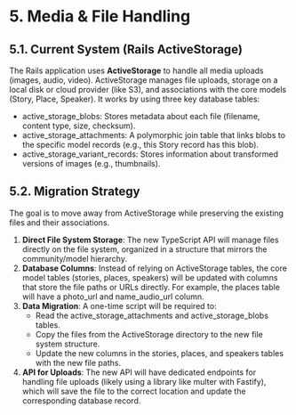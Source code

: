 # **5. Media & File Handling**

## **5.1. Current System (Rails ActiveStorage)**

The Rails application uses **ActiveStorage** to handle all media uploads (images, audio, video). ActiveStorage manages file uploads, storage on a local disk or cloud provider (like S3), and associations with the core models (Story, Place, Speaker).
It works by using three key database tables:

- active_storage_blobs: Stores metadata about each file (filename, content type, size, checksum).
- active_storage_attachments: A polymorphic join table that links blobs to the specific model records (e.g., this Story record has this blob).
- active_storage_variant_records: Stores information about transformed versions of images (e.g., thumbnails).

## **5.2. Migration Strategy**

The goal is to move away from ActiveStorage while preserving the existing files and their associations.

1. **Direct File System Storage**: The new TypeScript API will manage files directly on the file system, organized in a structure that mirrors the community/model hierarchy.
2. **Database Columns**: Instead of relying on ActiveStorage tables, the core model tables (stories, places, speakers) will be updated with columns that store the file paths or URLs directly. For example, the places table will have a photo_url and name_audio_url column.
3. **Data Migration**: A one-time script will be required to:
   - Read the active_storage_attachments and active_storage_blobs tables.
   - Copy the files from the ActiveStorage directory to the new file system structure.
   - Update the new columns in the stories, places, and speakers tables with the new file paths.
4. **API for Uploads**: The new API will have dedicated endpoints for handling file uploads (likely using a library like multer with Fastify), which will save the file to the correct location and update the corresponding database record.
